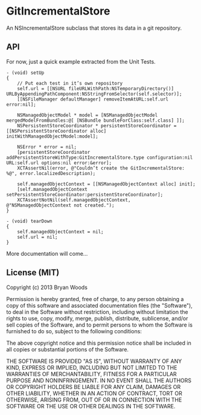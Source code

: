 # GitIncrementalStore

An NSIncrementalStore subclass that stores its data in a git repository. 

## API

For now, just a quick example extracted from the Unit Tests.

```objc
- (void) setUp
{
	// Put each test in it’s own repository
	self.url = [[NSURL fileURLWithPath:NSTemporaryDirectory()] URLByAppendingPathComponent:NSStringFromSelector(self.selector)];
	[[NSFileManager defaultManager] removeItemAtURL:self.url error:nil];

	NSManagedObjectModel * model = [NSManagedObjectModel mergedModelFromBundles:@[ [NSBundle bundleForClass:self.class] ]];
	NSPersistentStoreCoordinator * persistentStoreCoordinator = [[NSPersistentStoreCoordinator alloc] initWithManagedObjectModel:model];

	NSError * error = nil;
	[persistentStoreCoordinator addPersistentStoreWithType:GitIncrementalStore.type configuration:nil URL:self.url options:nil error:&error];
	XCTAssertNil(error, @"Couldn’t create the GitIncrementalStore: %@", error.localizedDescription);

	self.managedObjectContext = [[NSManagedObjectContext alloc] init];
	[self.managedObjectContext setPersistentStoreCoordinator:persistentStoreCoordinator];
	XCTAssertNotNil(self.managedObjectContext, @"NSManagedObjectContext not created.");
}

- (void) tearDown
{
	self.managedObjectContext = nil;
	self.url = nil;
}
```

More documentation will come…


## License (MIT)

Copyright (c) 2013 Bryan Woods

Permission is hereby granted, free of charge, to any person obtaining a copy of this software and associated documentation files (the "Software"), to deal in the Software without restriction, including without limitation the rights to use, copy, modify, merge, publish, distribute, sublicense, and/or sell copies of the Software, and to permit persons to whom the Software is furnished to do so, subject to the following conditions:

The above copyright notice and this permission notice shall be included in all copies or substantial portions of the Software.

THE SOFTWARE IS PROVIDED "AS IS", WITHOUT WARRANTY OF ANY KIND, EXPRESS OR IMPLIED, INCLUDING BUT NOT LIMITED TO THE WARRANTIES OF MERCHANTABILITY, FITNESS FOR A PARTICULAR PURPOSE AND NONINFRINGEMENT. IN NO EVENT SHALL THE AUTHORS OR COPYRIGHT HOLDERS BE LIABLE FOR ANY CLAIM, DAMAGES OR OTHER LIABILITY, WHETHER IN AN ACTION OF CONTRACT, TORT OR OTHERWISE, ARISING FROM, OUT OF OR IN CONNECTION WITH THE SOFTWARE OR THE USE OR OTHER DEALINGS IN THE SOFTWARE.

